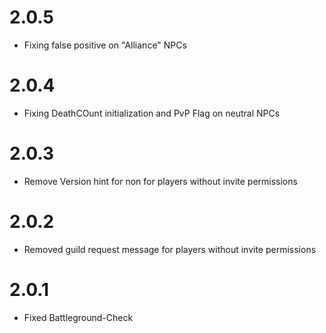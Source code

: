 # 2.0.5

- Fixing false positive on "Alliance" NPCs

# 2.0.4

- Fixing DeathCOunt initialization and PvP Flag on neutral NPCs

# 2.0.3

- Remove Version hint for non for players without invite permissions

# 2.0.2

- Removed guild request message for players without invite permissions

# 2.0.1

- Fixed Battleground-Check
